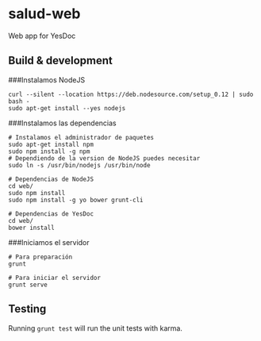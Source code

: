 salud-web
===========
Web app for YesDoc

Build & development
-------------------

###Instalamos NodeJS

    curl --silent --location https://deb.nodesource.com/setup_0.12 | sudo bash -
    sudo apt-get install --yes nodejs

###Instalamos las dependencias

    # Instalamos el administrador de paquetes
    sudo apt-get install npm
    sudo npm install -g npm
    # Dependiendo de la version de NodeJS puedes necesitar
    sudo ln -s /usr/bin/nodejs /usr/bin/node

    # Dependencias de NodeJS
    cd web/
    sudo npm install
    sudo npm install -g yo bower grunt-cli

    # Dependencias de YesDoc
    cd web/
    bower install

###Iniciamos el servidor

    # Para preparación
    grunt

    # Para iniciar el servidor
    grunt serve


## Testing

Running `grunt test` will run the unit tests with karma.
